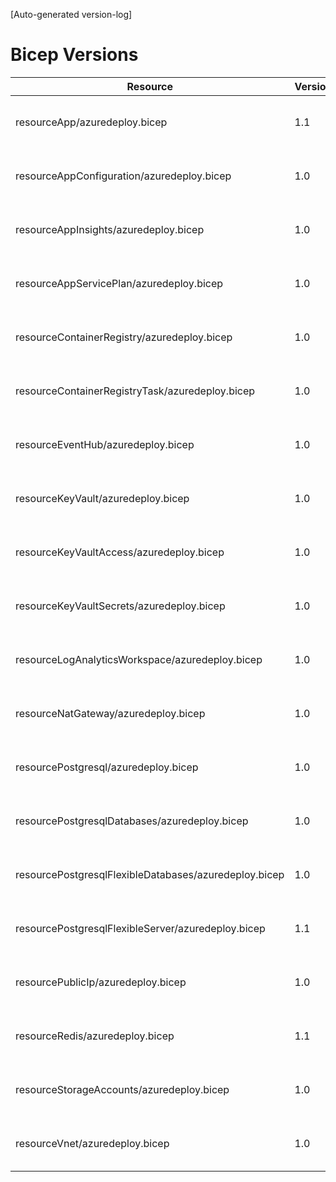 [Auto-generated version-log]

# Bicep Versions
| Resource | Version | Changed | Commit |
|----------|----------|----------|----------|
| resourceApp/azuredeploy.bicep                                          |  1.1 | 2024-06-18 10:10:49 +0200 | 4999538 |
| resourceAppConfiguration/azuredeploy.bicep                             |  1.0 | 2024-05-15 10:52:23 +0200 | 9e5211b |
| resourceAppInsights/azuredeploy.bicep                                  |  1.0 | 2024-05-15 12:34:41 +0200 | cad6e60 |
| resourceAppServicePlan/azuredeploy.bicep                               |  1.0 | 2024-05-15 14:46:13 +0200 | a8964e1 |
| resourceContainerRegistry/azuredeploy.bicep                            |  1.0 | 2024-05-22 10:36:13 +0200 | f06dca9 |
| resourceContainerRegistryTask/azuredeploy.bicep                        |  1.0 | 2024-08-04 14:15:47 +0200 | d5b0c44 |
| resourceEventHub/azuredeploy.bicep                                     |  1.0 | 2024-11-18 08:32:13 +0100 | 6c854a3 |
| resourceKeyVault/azuredeploy.bicep                                     |  1.0 | 2024-05-22 10:36:13 +0200 | f06dca9 |
| resourceKeyVaultAccess/azuredeploy.bicep                               |  1.0 | 2024-05-15 10:52:23 +0200 | 9e5211b |
| resourceKeyVaultSecrets/azuredeploy.bicep                              |  1.0 | 2024-05-15 10:52:23 +0200 | 9e5211b |
| resourceLogAnalyticsWorkspace/azuredeploy.bicep                        |  1.0 | 2024-05-22 10:36:13 +0200 | f06dca9 |
| resourceNatGateway/azuredeploy.bicep                                   |  1.0 | 2024-05-30 15:17:04 +0200 | e0f868b |
| resourcePostgresql/azuredeploy.bicep                                   |  1.0 | 2024-06-12 15:23:29 +0200 | 91d7307 |
| resourcePostgresqlDatabases/azuredeploy.bicep                          |  1.0 | 2024-06-12 15:29:18 +0200 | d59079f |
| resourcePostgresqlFlexibleDatabases/azuredeploy.bicep                  |  1.0 | 2024-05-15 10:52:23 +0200 | 9e5211b |
| resourcePostgresqlFlexibleServer/azuredeploy.bicep                     |  1.1 | 2024-11-27 09:16:16 +0100 | b622786 |
| resourcePublicIp/azuredeploy.bicep                                     |  1.0 | 2024-05-30 15:17:04 +0200 | e0f868b |
| resourceRedis/azuredeploy.bicep                                        |  1.1 | 2024-11-18 08:51:04 +0100 | 38f5f7b |
| resourceStorageAccounts/azuredeploy.bicep                              |  1.0 | 2024-08-09 11:38:19 +0200 | 7cd77c0 |
| resourceVnet/azuredeploy.bicep                                         |  1.0 | 2024-06-11 13:32:19 +0200 | 85f2635 |
